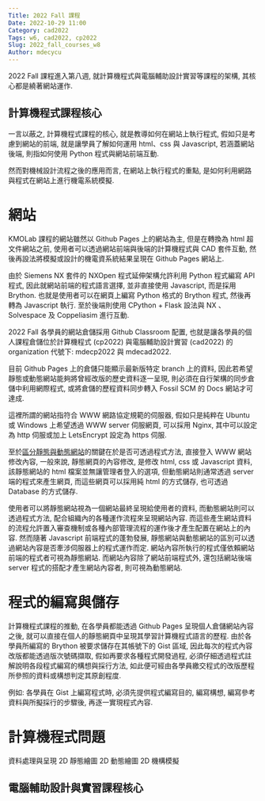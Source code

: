 ```yaml
---
Title: 2022 Fall 課程
Date: 2022-10-29 11:00
Category: cad2022
Tags: w6, cad2022, cp2022
Slug: 2022_fall_courses_w8
Author: mdecycu
---
```


2022 Fall 課程進入第八週, 就計算機程式與電腦輔助設計實習等課程的架構, 其核心都是繞著網站運作.

<!-- PELICAN_END_SUMMARY -->

計算機程式課程核心
----

一言以蔽之, 計算機程式課程的核心, 就是教導如何在網站上執行程式, 假如只是考慮到網站的前端, 就是讓學員了解如何運用 html、css 與 Javascript, 若涵蓋網站後端, 則指如何使用 Python 程式與網站前端互動.

然而對機械設計流程之後的應用而言, 在網站上執行程式的重點, 是如何利用網路與程式在網站上進行機電系統模擬.

網站
====

KMOLab 課程的網站雖然以 Github Pages 上的網站為主, 但是在轉換為 html 超文件網站之前, 使用者可以透過網站前端與後端的計算機程式與 CAD 套件互動, 然後再設法將模擬或設計的機電資系統結果呈現在 Github Pages 網站上.

由於 Siemens NX 套件的 NXOpen 程式延伸架構允許利用 Python 程式編寫 API 程式, 因此就網站前端的程式語言選擇, 並非直接使用 Javascript, 而是採用 Brython. 也就是使用者可以在網頁上編寫 Python 格式的 Brython 程式, 然後再轉為 Javascript 執行. 至於後端則使用 CPython + Flask 設法與 NX 、Solvespace 及 Coppeliasim 進行互動.

2022 Fall 各學員的網站倉儲採用 Github Classroom 配置, 也就是讓各學員的個人課程倉儲位於計算機程式 (cp2022) 與電腦輔助設計實習 (cad2022) 的 organization 代號下: mdecp2022 與 mdecad2022.

目前 Github Pages 上的倉儲只能顯示最新版特定 branch 上的資料, 因此若希望靜態或動態網站能夠將曾經改版的歷史資料逐一呈現, 則必須在自行架構的同步倉儲中利用網際程式, 或將倉儲的歷程資料同步轉入 Fossil SCM 的 Docs 網站才可達成.

這裡所謂的網站指符合 WWW 網路協定規範的伺服器, 假如只是純粹在 Ubuntu 或 Windows 上希望透過 WWW server 伺服網頁, 可以採用 Nginx, 其中可以設定為 http 伺服或加上  LetsEncrypt 設定為 https 伺服.

至於[區分靜態與動態網站]的關鍵在於是否可透過程式方法, 直接登入 WWW 網站修改內容, 一般來說, 靜態網頁的內容修改, 是修改 html, css 或 Javascript 資料, 該靜態網站的 html 檔案並無讓管理者登入的選項, 但動態網站則通常透過 server 端的程式來產生網頁, 而這些網頁可以採用純 html 的方式儲存, 也可透過 Database 的方式儲存.

使用者可以將靜態網站視為一個網站最終呈現給使用者的資料, 而動態網站則可以透過程式方法, 配合組織內的各種運作流程來呈現網站內容. 而這些產生網站資料的流程允許置入審查機制或各種內部管理流程的運作後才產生配置在網站上的內容. 然而隨著 Javascript 前端程式的蓬勃發展, 靜態網站與動態網站的區別可以透過網站內容是否牽涉伺服器上的程式運作而定. 網站內容所執行的程式僅依賴網站前端的程式者可視為靜態網站.
而網站內容除了網站前端程式外, 還包括網站後端 server 程式的搭配才產生網站內容者, 則可視為動態網站.

[區分靜態與動態網站]: https://www.wix.com/blog/2021/11/static-vs-dynamic-website/

程式的編寫與儲存
====

計算機程式課程的推動, 在各學員都能透過 Github Pages 呈現個人倉儲網站內容之後, 就可以直接在個人的靜態網頁中呈現其學習計算機程式語言的歷程. 由於各學員所編寫的 Brython 被要求儲存在其帳號下的 Gist 區域, 因此每次的程式內容改版都能透過版次號碼擷取, 假如再要求各種程式開發過程, 必須仔細透過程式註解說明各段程式編寫的構想與採行方法, 如此便可經由各學員繳交程式的改版歷程所參照的資料或構想判定其原創程度.

例如: 各學員在 Gist 上編寫程式時, 必須先提供程式編寫目的, 編寫構想, 編寫參考資料與所擬採行的步驟後, 再逐一實現程式內容. 

計算機程式問題
====

資料處理與呈現
2D 靜態繪圖
2D 動態繪圖
2D 機構模擬

電腦輔助設計與實習課程核心
----
